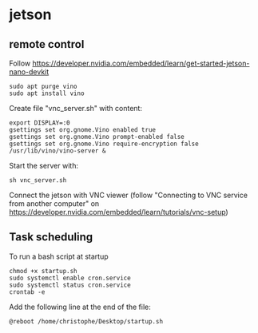 # jetson

## remote control
Follow https://developer.nvidia.com/embedded/learn/get-started-jetson-nano-devkit

```
sudo apt purge vino
sudo apt install vino
```

Create file "vnc_server.sh" with content:
```
export DISPLAY=:0
gsettings set org.gnome.Vino enabled true
gsettings set org.gnome.Vino prompt-enabled false
gsettings set org.gnome.Vino require-encryption false
/usr/lib/vino/vino-server &                            
```

Start the server with:
```
sh vnc_server.sh
```

Connect the jetson with VNC viewer (follow "Connecting to VNC service from another computer" on https://developer.nvidia.com/embedded/learn/tutorials/vnc-setup)

## Task scheduling
To run a bash script at startup
```
chmod +x startup.sh
sudo systemctl enable cron.service
sudo systemctl status cron.service
crontab -e
```
Add the following line at the end of the file:
```
@reboot /home/christophe/Desktop/startup.sh
```
